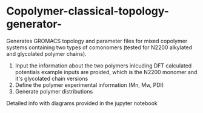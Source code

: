 # Copolymer-classical-topology-generator-
Generates GROMACS topology and parameter files for mixed copolymer systems containing two types of comonomers (tested for N2200 alkylated and glycolated polymer chains).

1. Input the information about the two polymers inlcuding DFT calculated potentials
   example inputs are proided, which is the N2200 monomer and it's glycolated chain versions
3. Define the polymer experimental information (Mn, Mw, PDI)
4. Generate polymer distributions

Detailed info with diagrams provided in the jupyter notebook 

